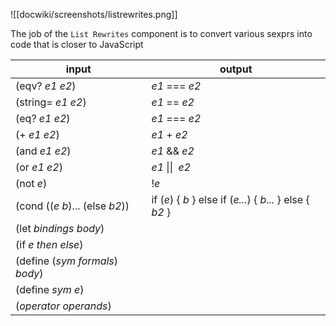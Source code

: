 ![[docwiki/screenshots/listrewrites.png]]

The job of the `List Rewrites` component is to convert various sexprs into code that is closer to JavaScript

| input           |      output      |
|-----------------|------------------|
|(eqv? *e1* *e2*)|*e1* === *e2*|
|(string= *e1* *e2*) | *e1* == *e2* |
|(eq? *e1* *e2*)| _e1_ === _e2_|
|(+ *e1* *e2*)|_e1_ + _e2_ |
|(and *e1* *e2*)| _e1_ && _e2_|
|(or *e1* *e2*)| _e1_ \|\|  _e2_|
|(not *e*)| !*e*|
|(cond ((*e* *b*)... (else *b2*))|if (*e*) { *b* } else if (*e...*) { *b...* } else { *b2* }|
|(let *bindings* *body*)| |
|(if *e* *then* *else*)| |
|(define (*sym* *formals*) *body*)| |
|(define *sym* *e*)| |
|(*operator* *operands*)| |



